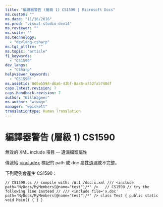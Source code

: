 ```yaml
---
title: "編譯器警告 (層級 1) CS1590 | Microsoft Docs"
ms.custom: ""
ms.date: "11/16/2016"
ms.prod: "visual-studio-dev14"
ms.reviewer: ""
ms.suite: ""
ms.technology: 
  - "devlang-csharp"
ms.tgt_pltfrm: ""
ms.topic: "article"
f1_keywords: 
  - "CS1590"
dev_langs: 
  - "CSharp"
helpviewer_keywords: 
  - "CS1590"
ms.assetid: 0d6e5594-d6a6-43bf-8aa8-a452fa5748df
caps.latest.revision: 7
caps.handback.revision: 7
author: "BillWagner"
ms.author: "wiwagn"
manager: "wpickett"
translationtype: Human Translation
---
```

# 編譯器警告 (層級 1) CS1590
無效的 XML include 項目 \-\- 遺漏檔案屬性  
  
 傳遞給 [\<include\>](../../csharp/programming-guide/xmldoc/include.md) 標記的 path 或 doc 屬性遺漏或不完整。  
  
 下列範例會產生 CS1590：  
  
```  
// CS1590.cs // compile with: /W:1 /doc:x.xml /// <include path='MyDocs/MyMembers[@name="test"]/*' />   // CS1590 // try the following line instead // /// <include file='x.doc' path='MyDocs/MyMembers[@name="test"]/*' /> class Test { public static void Main() { } }  
```